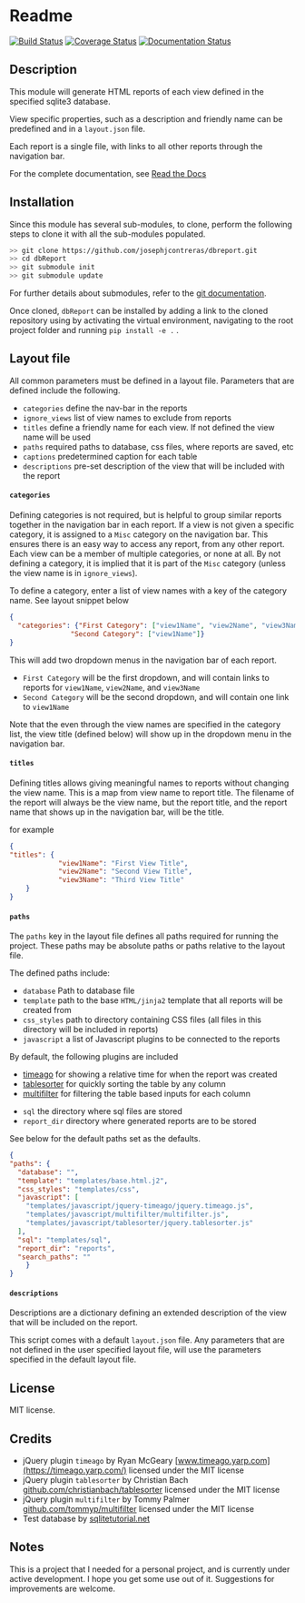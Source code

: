 Readme
=======

[![Build Status](https://travis-ci.org/josephjcontreras/dbReport.svg?branch=add-tests)](https://travis-ci.org/josephjcontreras/dbReport)
[![Coverage Status](https://coveralls.io/repos/github/josephjcontreras/dbReport/badge.svg?branch=add-tests)](https://coveralls.io/github/josephjcontreras/dbReport?branch=add-tests)
[![Documentation Status](https://readthedocs.org/projects/dbreport/badge/?version=latest)](https://dbreport.readthedocs.io/en/latest/?badge=latest)

## Description
This module will generate HTML reports of each view defined in the specified sqlite3 database.

View specific properties, such as a description and friendly name can be predefined and in a `layout.json` file.

Each report is a single file, with links to all other reports through the navigation bar.

For the complete documentation, see [Read the Docs](https://dbreport.readthedocs.io/en/latest/index.html)

## Installation

Since this module has several sub-modules, to clone, perform the following steps
to clone it with all the sub-modules populated. 

```bash
>> git clone https://github.com/josephjcontreras/dbreport.git
>> cd dbReport
>> git submodule init
>> git submodule update
```

For further details about submodules, refer to the [git documentation](https://git-scm.com/book/en/v2/Git-Tools-Submodules).

Once cloned, `dbReport` can be installed by adding a link to the cloned repository using
by activating the virtual environment, navigating to the root project folder and running 
`pip install -e .` .

## Layout file
All common parameters must be defined in a layout file. Parameters that are defined include the
following.

 - `categories` define the nav-bar in the reports
 - `ignore_views` list of view names to exclude from reports
 - `titles` define a friendly name for each view. If not defined the view name will be used
 - `paths` required paths to database, css files, where reports are saved, etc
 - `captions` predetermined caption for each table
 - `descriptions` pre-set description of the view that will be included with the report

#### `categories`
Defining categories is not required, but is helpful to group similar reports together in the
navigation bar in each report. If a view is not given a specific category, it is assigned to a
`Misc` category on the navigation bar. This ensures there is an easy way to access any report, from
any other report. Each view can be a member of multiple categories, or none at all. By not defining
a category, it is implied that it is part of the `Misc` category (unless the
view name is in `ignore_views`).

To define a category, enter a list of view names with a key of the category name.
See layout snippet below
```json
{
  "categories": {"First Category": ["view1Name", "view2Name", "view3Name"],
               "Second Category": ["view1Name"]}
}
```
This will add two dropdown menus in the navigation bar of each report.

 - `First Category` will be the first dropdown, and will contain links to reports for `view1Name`, `view2Name`, and `view3Name`
 - `Second Category` will be the second dropdown, and will contain one link to `view1Name`

Note that the even through the view names are specified in the category list, the view title
(defined below) will show up in the dropdown menu in the navigation bar.


#### `titles`
Defining titles allows giving meaningful names to reports without changing the view name. This is a
map from view name to report title. The filename of the report will always be the view name, but
the report title, and the report name that shows up in the navigation bar, will be the title.

for example

```json
{
"titles": {
            "view1Name": "First View Title",
            "view2Name": "Second View Title",
            "view3Name": "Third View Title"
    }
}
```

#### `paths`
The `paths` key in the layout file defines all paths required for running the project. These 
paths may be absolute paths or paths relative to the layout file.

The defined paths include:

 - `database` Path to database file
 - `template` path to the base `HTML/jinja2` template that all reports will be created from
 - `css_styles` path to directory containing CSS files (all files in this directory will be included in reports)
 - `javascript` a list of Javascript plugins to be connected to the reports
 
 By default, the following plugins are included
  + [timeago](https://timeago.yarp.com/) for showing a relative time for when the report was created
  + [tablesorter](https://github.com/christianbach/tablesorter) for quickly sorting the table by any column
  + [multifilter](https://github.com/tommyp/multifilter) for filtering the table based inputs for each column
 - `sql` the directory where sql files are stored
 - `report_dir` directory where generated reports are to be stored

  See below for the default paths set as the defaults.
```json
{
"paths": {
  "database": "",
  "template": "templates/base.html.j2",
  "css_styles": "templates/css",
  "javascript": [
    "templates/javascript/jquery-timeago/jquery.timeago.js",
    "templates/javascript/multifilter/multifilter.js",
    "templates/javascript/tablesorter/jquery.tablesorter.js"
  ],
  "sql": "templates/sql",
  "report_dir": "reports",
  "search_paths": ""
    }
}
```

#### `descriptions`
Descriptions are a dictionary defining an extended description of the view that will be included on the report.


This script comes with a default `layout.json` file. Any parameters that are not defined in the user specified layout file, will use the parameters specified in the default layout file.

## License
MIT license.

## Credits
 - jQuery plugin `timeago` by Ryan McGeary [www.timeago.yarp.com](https://timeago.yarp.com/) licensed under the MIT license
 - jQuery plugin `tablesorter` by Christian Bach [github.com/christianbach/tablesorter](https://github.com/christianbach/tablesorter) licensed under the MIT license
 - jQuery plugin `multifilter` by Tommy Palmer [github.com/tommyp/multifilter](https://github.com/tommyp/multifilter) licensed under the MIT license
 - Test database by [sqlitetutorial.net](https://www.sqlitetutorial.net/sqlite-sample-database/)

## Notes
This is a project that I needed for a personal project, and is currently under active development. I hope you get some use out of it. Suggestions for improvements are welcome.
